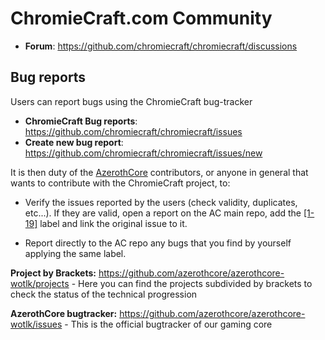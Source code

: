 # ChromieCraft.com Community

- **Forum**: https://github.com/chromiecraft/chromiecraft/discussions

## Bug reports

Users can report bugs using the ChromieCraft bug-tracker

- **ChromieCraft Bug reports**: https://github.com/chromiecraft/chromiecraft/issues
- **Create new bug report**: https://github.com/chromiecraft/chromiecraft/issues/new

It is then duty of the [AzerothCore](https://www.azerothcore.org/) contributors, or anyone in general that wants to contribute with the ChromieCraft project, to:

- Verify the issues reported by the users (check validity, duplicates, etc...). If they are valid, open a report on the AC main repo, add the [[1-19]](https://github.com/azerothcore/azerothcore-wotlk/labels/1-19) label and link the original issue to it.

- Report directly to the AC repo any bugs that you find by yourself applying the same label.

**Project by Brackets:** https://github.com/azerothcore/azerothcore-wotlk/projects - Here you can find the projects subdivided by brackets to check the status of the technical progression

**AzerothCore bugtracker:** https://github.com/azerothcore/azerothcore-wotlk/issues - This is the official bugtracker of our gaming core
 



